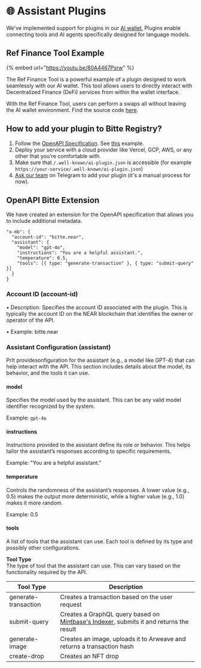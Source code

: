 # 🌐 Assistant Plugins

We've implemented support for plugins in our [AI wallet](https://wallet.mintbase.xyz)[.](https://wallet.bitte.ao) Plugins enable connecting tools and AI agents specifically designed for language models.

## Ref Finance Tool Example

{% embed url="https://youtu.be/80A4467Psrw" %}

The Ref Finance Tool is a powerful example of a plugin designed to work seamlessly with our AI wallet. This tool allows users to directly interact with Decentralized Finance (DeFi) services from within the wallet interface.

With the Ref Finance Tool, users can perform a swaps all without leaving the AI wallet environment. Find the source code [here](https://github.com/Mintbase/smart-actions-tool-example/tree/main).

## How to add your plugin to Bitte Registry?

1. Follow the [OpenAPI Specification](https://swagger.io/specification/). See [this](https://github.com/Mintbase/smart-actions-tool-example/blob/main/spec.json) example.
2. Deploy your service with a cloud provider like Vercel, GCP, AWS, or any other that you're comfortable with.
3. Make sure that `/.well-known/ai-plugin.json` is accessible (for example `https://your-service/.well-known/ai-plugin.json`)
4. [Ask our team](https://t.me/mintdev) on Telegram to add your plugin (it's a manual process for now).

## OpenAPI Bitte Extension

We have created an extension for the OpenAPI specification that allows you to include additional metadata.

```
"x-mb": {
  "account-id": "bitte.near",
  "assistant": {
    "model": "gpt-4o",
    "instructions": "You are a helpful assistant.",
    "temperature": 0.5,
    "tools": [{ type: "generate-transaction" }, { type: "submit-query" }]
  }
}
```

### Account ID (account-id)

• Description: Specifies the account ID associated with the plugin. This is typically the account ID on the NEAR blockchain that identifies the owner or operator of the API.

• Example: bitte.near

### Assistant Configuration (assistant)

PrIt providesonfiguration for the assistant (e.g., a model like GPT-4) that can help interact with the API. This section includes details about the model, its behavior, and the tools it can use.

#### **model**

Specifies the model used by the assistant. This can be any valid model identifier recognized by the system.

Example: `gpt-4o`

#### **instructions**

Instructions provided to the assistant define its role or behavior. This helps tailor the assistant’s responses according to specific requirements.

Example: "You are a helpful assistant."

#### **temperature**

Controls the randomness of the assistant’s responses. A lower value (e.g., 0.5) makes the output more deterministic, while a higher value (e.g., 1.0) makes it more random.

Example: 0.5

#### **tools**

A list of tools that the assistant can use. Each tool is defined by its type and possibly other configurations.

**Tool Type**\
The type of tool that the assistant can use. This can vary based on the functionality required by the API.

| Tool Type            | Description                                                                                                                  |
| -------------------- | ---------------------------------------------------------------------------------------------------------------------------- |
| generate-transaction | Creates a transaction based on the user request                                                                              |
| submit-query         | Creates a GraphQL query based on [Mintbase's Indexer](../dev/read-data/mintbase-graph.md), submits it and returns the result |
| generate-image       | Creates an image, uploads it to Arweave and returns a transaction hash                                                       |
| create-drop          | Creates an NFT drop                                                                                                          |
